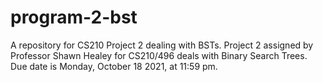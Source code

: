 # program-2-bst
A repository for CS210 Project 2 dealing with BSTs.
Project 2 assigned by Professor Shawn Healey for CS210/496 deals with Binary Search Trees.
Due date is Monday, October 18 2021, at 11:59 pm. 
